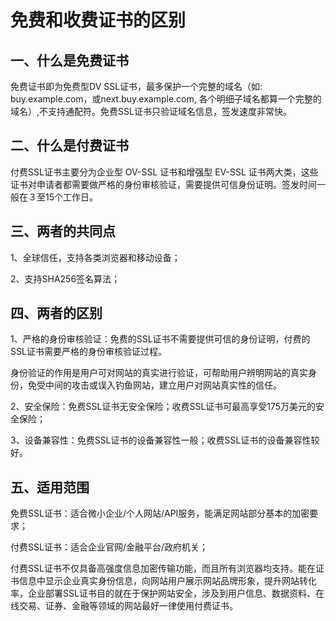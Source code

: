 

# 免费和收费证书的区别

## 一、什么是免费证书

免费证书即为免费型DV SSL证书，最多保护一个完整的域名（如: buy.example.com，或next.buy.example.com,
各个明细子域名都算一个完整的域名）,不支持通配符。免费SSL证书只验证域名信息，签发速度非常快。

## 二、什么是付费证书

付费SSL证书主要分为企业型 OV-SSL 证书和增强型 EV-SSL
证书两大类，这些证书对申请者都需要做严格的身份审核验证，需要提供可信身份证明。签发时间一般在３至15个工作日。

## 三、两者的共同点

1、全球信任，支持各类浏览器和移动设备；

2、支持SHA256签名算法；


## 四、两者的区别

1、严格的身份审核验证：免费的SSL证书不需要提供可信的身份证明，付费的SSL证书需要严格的身份审核验证过程。

身份验证的作用是用户可对网站的真实进行验证，可帮助用户辨明网站的真实身份，免受中间的攻击或误入钓鱼网站，建立用户对网站真实性的信任。

2、安全保险：免费SSL证书无安全保险；收费SSL证书可最高享受175万美元的安全保险；

3、设备兼容性：免费SSL证书的设备兼容性一般；收费SSL证书的设备兼容性较好。

## 五、适用范围

免费SSL证书：适合微小企业/个人网站/API服务，能满足网站部分基本的加密要求；

付费SSL证书：适合企业官网/金融平台/政府机关；

付费SSL证书不仅具备高强度信息加密传输功能，而且所有浏览器均支持。能在证书信息中显示企业真实身份信息，向网站用户展示网站品牌形象，提升网站转化率，企业部署SSL证书目的就在于保护网站安全，涉及到用户信息、数据资料、在线交易、证券、金融等领域的网站最好一律使用付费证书。
